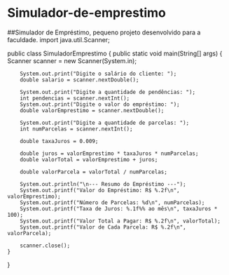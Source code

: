 # Simulador-de-emprestimo
##Simulador de Empréstimo, pequeno projeto desenvolvido para a faculdade.
import java.util.Scanner;

public class SimuladorEmprestimo {
    public static void main(String[] args) {
        Scanner scanner = new Scanner(System.in);

        System.out.print("Digite o salário do cliente: ");
        double salario = scanner.nextDouble();

        System.out.print("Digite a quantidade de pendências: ");
        int pendencias = scanner.nextInt();
        System.out.print("Digite o valor do empréstimo: ");
        double valorEmprestimo = scanner.nextDouble();

        System.out.print("Digite a quantidade de parcelas: ");
        int numParcelas = scanner.nextInt();

        double taxaJuros = 0.009;

        double juros = valorEmprestimo * taxaJuros * numParcelas;
        double valorTotal = valorEmprestimo + juros;

        double valorParcela = valorTotal / numParcelas;

        System.out.println("\n--- Resumo do Empréstimo ---");
        System.out.printf("Valor do Empréstimo: R$ %.2f\n", valorEmprestimo);
        System.out.printf("Número de Parcelas: %d\n", numParcelas);
        System.out.printf("Taxa de Juros: %.1f%% ao mês\n", taxaJuros * 100);
        System.out.printf("Valor Total a Pagar: R$ %.2f\n", valorTotal);
        System.out.printf("Valor de Cada Parcela: R$ %.2f\n", valorParcela);

        scanner.close();
    }
}
